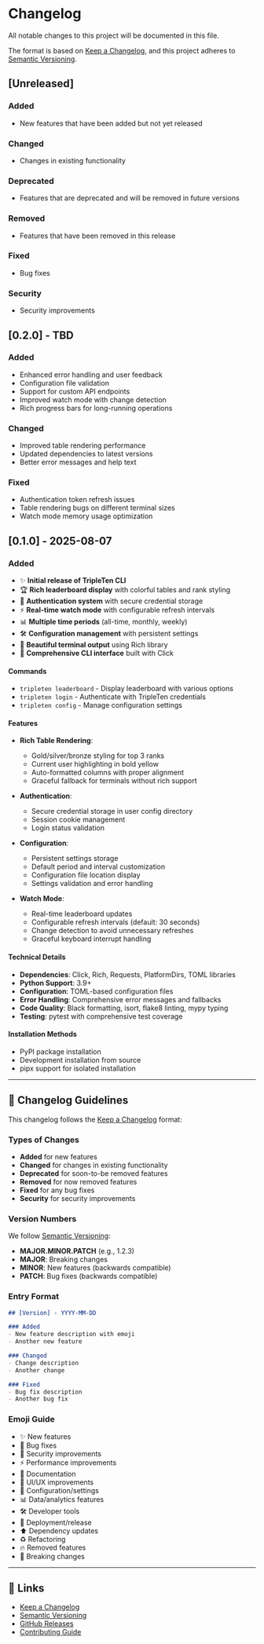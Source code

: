 # Changelog

All notable changes to this project will be documented in this file.

The format is based on [Keep a Changelog](https://keepachangelog.com/en/1.0.0/),
and this project adheres to [Semantic Versioning](https://semver.org/spec/v2.0.0.html).

## [Unreleased]

### Added
- New features that have been added but not yet released

### Changed
- Changes in existing functionality

### Deprecated
- Features that are deprecated and will be removed in future versions

### Removed
- Features that have been removed in this release

### Fixed
- Bug fixes

### Security
- Security improvements

## [0.2.0] - TBD

### Added
- Enhanced error handling and user feedback
- Configuration file validation
- Support for custom API endpoints
- Improved watch mode with change detection
- Rich progress bars for long-running operations

### Changed
- Improved table rendering performance
- Updated dependencies to latest versions
- Better error messages and help text

### Fixed
- Authentication token refresh issues
- Table rendering bugs on different terminal sizes
- Watch mode memory usage optimization

## [0.1.0] - 2025-08-07

### Added
- ✨ **Initial release of TripleTen CLI**
- 🏆 **Rich leaderboard display** with colorful tables and rank styling
- 🔐 **Authentication system** with secure credential storage
- ⚡ **Real-time watch mode** with configurable refresh intervals
- 📊 **Multiple time periods** (all-time, monthly, weekly)
- 🛠️ **Configuration management** with persistent settings
- 🎨 **Beautiful terminal output** using Rich library
- 📝 **Comprehensive CLI interface** built with Click

#### Commands
- `tripleten leaderboard` - Display leaderboard with various options
- `tripleten login` - Authenticate with TripleTen credentials
- `tripleten config` - Manage configuration settings

#### Features
- **Rich Table Rendering**:
  - Gold/silver/bronze styling for top 3 ranks
  - Current user highlighting in bold yellow
  - Auto-formatted columns with proper alignment
  - Graceful fallback for terminals without rich support

- **Authentication**:
  - Secure credential storage in user config directory
  - Session cookie management
  - Login status validation

- **Configuration**:
  - Persistent settings storage
  - Default period and interval customization
  - Configuration file location display
  - Settings validation and error handling

- **Watch Mode**:
  - Real-time leaderboard updates
  - Configurable refresh intervals (default: 30 seconds)
  - Change detection to avoid unnecessary refreshes
  - Graceful keyboard interrupt handling

#### Technical Details
- **Dependencies**: Click, Rich, Requests, PlatformDirs, TOML libraries
- **Python Support**: 3.9+
- **Configuration**: TOML-based configuration files
- **Error Handling**: Comprehensive error messages and fallbacks
- **Code Quality**: Black formatting, isort, flake8 linting, mypy typing
- **Testing**: pytest with comprehensive test coverage

#### Installation Methods
- PyPI package installation
- Development installation from source
- pipx support for isolated installation

---

## 📝 Changelog Guidelines

This changelog follows the [Keep a Changelog](https://keepachangelog.com/) format:

### Types of Changes
- **Added** for new features
- **Changed** for changes in existing functionality
- **Deprecated** for soon-to-be removed features
- **Removed** for now removed features
- **Fixed** for any bug fixes
- **Security** for security improvements

### Version Numbers
We follow [Semantic Versioning](https://semver.org/):
- **MAJOR.MINOR.PATCH** (e.g., 1.2.3)
- **MAJOR**: Breaking changes
- **MINOR**: New features (backwards compatible)
- **PATCH**: Bug fixes (backwards compatible)

### Entry Format
```markdown
## [Version] - YYYY-MM-DD

### Added
- New feature description with emoji
- Another new feature

### Changed
- Change description
- Another change

### Fixed
- Bug fix description
- Another bug fix
```

### Emoji Guide
- ✨ New features
- 🐛 Bug fixes
- 🔐 Security improvements
- ⚡ Performance improvements
- 📝 Documentation
- 🎨 UI/UX improvements
- 🔧 Configuration/settings
- 📊 Data/analytics features
- 🛠️ Developer tools
- 🚀 Deployment/release
- ⬆️ Dependency updates
- ♻️ Refactoring
- 🔥 Removed features
- 🚨 Breaking changes

---

## 🔗 Links

- [Keep a Changelog](https://keepachangelog.com/en/1.0.0/)
- [Semantic Versioning](https://semver.org/spec/v2.0.0.html)
- [GitHub Releases](https://github.com/tripleten/tripleten-cli/releases)
- [Contributing Guide](CONTRIBUTING.md)

